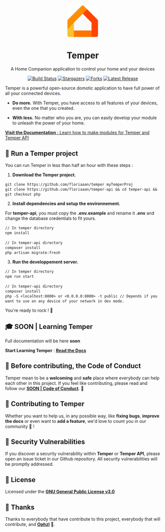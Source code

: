 <p align="center">
  <a href="https://github.com/floriaaan/temper">
    <img alt="Temper" src="public/assets/icon/favicon.png" width="100" />
  </a>
</p>
<h1 align="center">Temper</h1>

<p align="center">
  A Home Companion application to control your home and your devices
</p>
<p align="center">
  <a href="https://github.com/floriaaan/temper"><img src="https://badgen.net/github/status/floriaaan/temper" alt="Build Status"></a>
  <a href="https://github.com/floriaaan/temper"><img src="https://badgen.net/github/stars/floriaaan/temper" alt="Stargazers"></a>
  <a href="https://github.com/floriaaan/temper"><img src="https://badgen.net/github/forks/floriaaan/temper" alt="Forks"></a>
  <a href="https://github.com/floriaaan/temper"><img src="https://badgen.net/github/release/floriaaan/temper/releases" alt="Latest Release"></a>
</p>

Temper is a powerful open-source domotic application to have full power of all your connected devices.

- **Do more.** With Temper, you have access to all features of your devices, even the one that you created.

- **With less.** No matter who you are, you can easily develop your module to unleash the power of your home.

[**Visit the Documentation** : Learn how to make modules for Temper and Temper API ](https://floriaaan.github.io/temper)

## 🚀 Run a Temper project

You can run Temper in less than half an hour with these steps :

1. **Download the Temper project.**

```
git clone https://github.com/floriaaan/temper myTemperProj
git clone https://github.com/floriaaan/temper-api && cd temper-api && git checkout php
```

2. **Install dependencies and setup the environnement.**

For **temper-api**, you must copy the **.env.example** and rename it **.env** and change the database credentials to fit yours.

```
// In temper directory
npm install

// In temper-api directory
composer install
php artisan migrate:fresh
```

3. **Run the developpement server.**

```
// In temper directory
npm run start

// In temper-api directory
composer install
php -S <localhost:8000> or <0.0.0.0:8000> -t public // Depends if you want to use on any device of your network in dev mode. 
```

You're ready to rock ! 🎉

## 🎓 SOON | Learning Temper

Full documentation will be here **soon**

**Start Learning Temper** : [**Read the Docs**](https://floriaaan.github.io/temper)

## 📕 Before contributing, the Code of Conduct

Temper mean to be a **welcoming** and **safe** place where everybody can help each other in this project. If you feel like contributing, please read and follow our [**SOON | Code of Conduct**](). 🤗

## 🤝 Contributing to Temper

Whether you want to help us, in any possible way, like **fixing bugs**, **improve the docs** or even want to **add a feature**, we'd love to count you in our community 💪 ! 

## 🔐 Security Vulnerabilities

If you discover a security vulnerability within **Temper** or **Temper API**, please open an issue ticket in our Github repository. All security vulnerabilities will be promptly addressed.

## :memo: License

Licensed under the [**GNU General Public License v3.0**](./LICENSE)
  
## 💞 Thanks 

Thanks to everybody that have contribute to this project, everybody that will contribute, and [**Ophzl**](https://github.com/ophzl) 💖.
